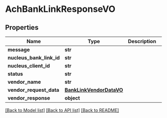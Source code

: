 # AchBankLinkResponseVO

## Properties
Name | Type | Description | Notes
------------ | ------------- | ------------- | -------------
**message** | **str** |  | [optional] 
**nucleus_bank_link_id** | **str** |  | [optional] 
**nucleus_client_id** | **str** |  | [optional] 
**status** | **str** |  | [optional] 
**vendor_name** | **str** |  | [optional] 
**vendor_request_data** | [**BankLinkVendorDataVO**](BankLinkVendorDataVO.md) |  | [optional] 
**vendor_response** | **object** |  | [optional] 

[[Back to Model list]](../README.md#documentation-for-models) [[Back to API list]](../README.md#documentation-for-api-endpoints) [[Back to README]](../README.md)


